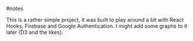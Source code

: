 #notes

This is a rather simple project, it was built to play around a bit with React Hooks, Firebase and Google Authentication.
I might add some graphs to it later (D3 and the likes).

